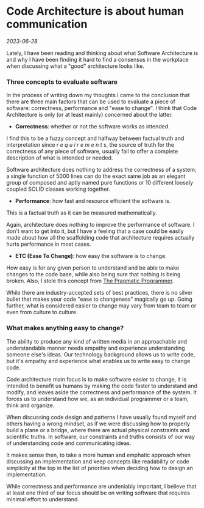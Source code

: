 # Code Architecture is about human communication
_2023-06-28_

Lately, I have been reading and thinking about what Software Architecture is and why I have been finding it hard to find a consensus in the workplace when discussing what a "good" architecture looks like.

### Three concepts to evaluate software

In the process of writing down my thoughts I came to the conclusion that there are three main factors that can be used to evaluate a piece of software: correctness, performance and "ease to change". I think that Code Architecture is only (or at least mainly) concerned about the latter.

- **Correctness**: whether or not the software works as intended.

I find this to be a fuzzy concept and halfway between factual truth and interpretation since *r e q u i r e m e n t s*, the source of truth for the correctness of any piece of software, usually fail to offer a complete description of what is intended or needed.

Software architecture does nothing to address the correctness of a system; a single function of 5000 lines can do the exact same job as an elegant group of composed and aptly named pure functions or 10 different loosely coupled SOLID classes working together.

- **Performance**: how fast and resource efficient the software is.

This is a factual truth as it can be measured mathematically.

Again, architecture does nothing to improve the performance of software. I don't want to get into it, but I have a feeling that a case could be easily made about how all the scaffolding code that architecture requires actually hurts performance in most cases.

- **ETC (Ease To Change)**: how easy the software is to change.

How easy is for any given person to understand and be able to make changes to the code base, while also being sure that nothing is being broken. Also, I stole this concept from [The Pragmatic Programmer](https://openlibrary.org/works/OL5748544W/The_Pragmatic_Programmer?edition=key%3A/books/OL7408140M).

While there are industry-accepted sets of best practices, there is no silver bullet that makes your code "ease to changeness" magically go up. Going further, what is considered easier to change may vary from team to team or even from culture to culture.

### What makes anything easy to change?

The ability to produce any kind of written media in an approachable and understandable manner needs empathy and experience understanding someone else's ideas. Our technology background allows us to write code, but it's empathy and experience what enables us to write easy to change code.

Code architecture main focus is to make software easier to change, it is intended to benefit us humans by making the code faster to understand and modify, and leaves aside the correctness and performance of the system. It forces us to understand how we, as an individual programmer or a team, think and organize.

When discussing code design and patterns I have usually found myself and others having a wrong mindset, as if we were discussing how to properly build a plane or a bridge, where there are actual physical constraints and scientific truths. In software, our constraints and truths consists of our way of understanding code and communicating ideas.

It makes sense then, to take a more human and emphatic approach when discussing an implementation and keep concepts like readability or code simplicity at the top in the list of priorities when deciding how to design an implementation.

While correctness and performance are undeniably important, I believe that at least one third of our focus should be on writing software that requires minimal effort to understand.
